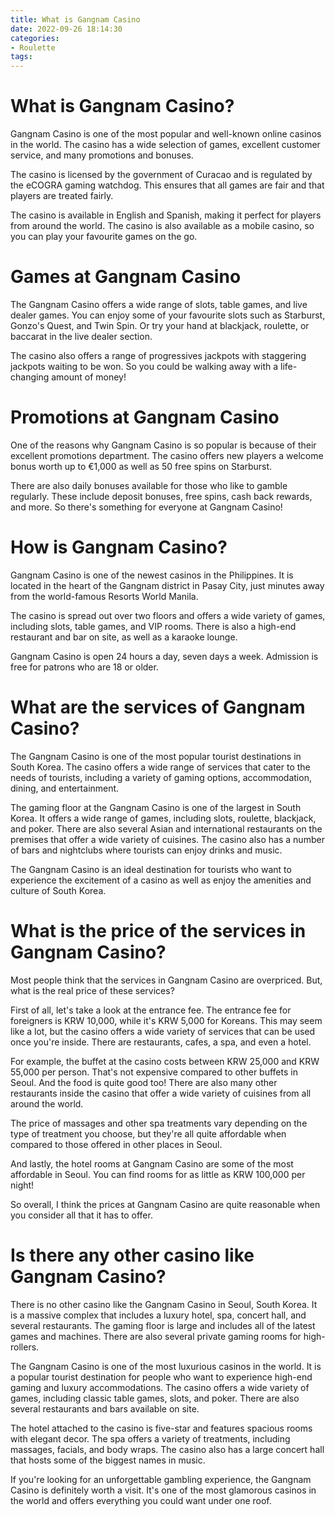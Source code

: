 ```yaml
---
title: What is Gangnam Casino
date: 2022-09-26 18:14:30
categories:
- Roulette
tags:
---
```



#  What is Gangnam Casino?

Gangnam Casino is one of the most popular and well-known online casinos in the world. The casino has a wide selection of games, excellent customer service, and many promotions and bonuses.

The casino is licensed by the government of Curacao and is regulated by the eCOGRA gaming watchdog. This ensures that all games are fair and that players are treated fairly.

The casino is available in English and Spanish, making it perfect for players from around the world. The casino is also available as a mobile casino, so you can play your favourite games on the go.

# Games at Gangnam Casino

The Gangnam Casino offers a wide range of slots, table games, and live dealer games. You can enjoy some of your favourite slots such as Starburst, Gonzo's Quest, and Twin Spin. Or try your hand at blackjack, roulette, or baccarat in the live dealer section.

The casino also offers a range of progressives jackpots with staggering jackpots waiting to be won. So you could be walking away with a life-changing amount of money!

# Promotions at Gangnam Casino

One of the reasons why Gangnam Casino is so popular is because of their excellent promotions department. The casino offers new players a welcome bonus worth up to €1,000 as well as 50 free spins on Starburst.

There are also daily bonuses available for those who like to gamble regularly. These include deposit bonuses, free spins, cash back rewards, and more. So there's something for everyone at Gangnam Casino!

#  How is Gangnam Casino?

Gangnam Casino is one of the newest casinos in the Philippines. It is located in the heart of the Gangnam district in Pasay City, just minutes away from the world-famous Resorts World Manila.

The casino is spread out over two floors and offers a wide variety of games, including slots, table games, and VIP rooms. There is also a high-end restaurant and bar on site, as well as a karaoke lounge.

Gangnam Casino is open 24 hours a day, seven days a week. Admission is free for patrons who are 18 or older.

#  What are the services of Gangnam Casino?

The Gangnam Casino is one of the most popular tourist destinations in South Korea. The casino offers a wide range of services that cater to the needs of tourists, including a variety of gaming options, accommodation, dining, and entertainment.

The gaming floor at the Gangnam Casino is one of the largest in South Korea. It offers a wide range of games, including slots, roulette, blackjack, and poker. There are also several Asian and international restaurants on the premises that offer a wide variety of cuisines. The casino also has a number of bars and nightclubs where tourists can enjoy drinks and music.

The Gangnam Casino is an ideal destination for tourists who want to experience the excitement of a casino as well as enjoy the amenities and culture of South Korea.

#  What is the price of the services in Gangnam Casino?

Most people think that the services in Gangnam Casino are overpriced. But, what is the real price of these services?

First of all, let's take a look at the entrance fee. The entrance fee for foreigners is KRW 10,000, while it's KRW 5,000 for Koreans. This may seem like a lot, but the casino offers a wide variety of services that can be used once you're inside. There are restaurants, cafes, a spa, and even a hotel.

For example, the buffet at the casino costs between KRW 25,000 and KRW 55,000 per person. That's not expensive compared to other buffets in Seoul. And the food is quite good too! There are also many other restaurants inside the casino that offer a wide variety of cuisines from all around the world.

The price of massages and other spa treatments vary depending on the type of treatment you choose, but they're all quite affordable when compared to those offered in other places in Seoul.

And lastly, the hotel rooms at Gangnam Casino are some of the most affordable in Seoul. You can find rooms for as little as KRW 100,000 per night!

So overall, I think the prices at Gangnam Casino are quite reasonable when you consider all that it has to offer.

#  Is there any other casino like Gangnam Casino?

There is no other casino like the Gangnam Casino in Seoul, South Korea. It is a massive complex that includes a luxury hotel, spa, concert hall, and several restaurants. The gaming floor is large and includes all of the latest games and machines. There are also several private gaming rooms for high-rollers.

The Gangnam Casino is one of the most luxurious casinos in the world. It is a popular tourist destination for people who want to experience high-end gaming and luxury accommodations. The casino offers a wide variety of games, including classic table games, slots, and poker. There are also several restaurants and bars available on site.

The hotel attached to the casino is five-star and features spacious rooms with elegant decor. The spa offers a variety of treatments, including massages, facials, and body wraps. The casino also has a large concert hall that hosts some of the biggest names in music.

If you're looking for an unforgettable gambling experience, the Gangnam Casino is definitely worth a visit. It's one of the most glamorous casinos in the world and offers everything you could want under one roof.